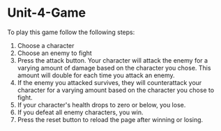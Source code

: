 # Unit-4-Game

To play this game follow the following steps:
1. Choose a character
2. Choose an enemy to fight
3. Press the attack button. Your character will attack the enemy for a varying amount of damage based on the character you chose. This amount will double for each time you attack an enemy.
4. If the enemy you attacked survives, they will counterattack your character for a varying amount based on the character you chose to fight.
5. If your character's health drops to zero or below, you lose.
6. If you defeat all enemy characters, you win.
7. Press the reset button to reload the page after winning or losing.
